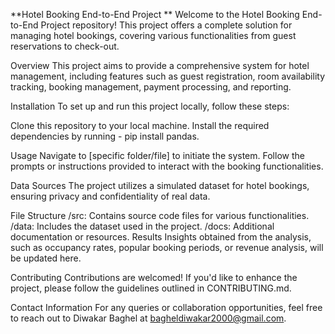 **Hotel Booking End-to-End Project
**
Welcome to the Hotel Booking End-to-End Project repository! This project offers a complete solution for managing hotel bookings, covering various functionalities from guest reservations to check-out.

Overview
This project aims to provide a comprehensive system for hotel management, including features such as guest registration, room availability tracking, booking management, payment processing, and reporting.

Installation
To set up and run this project locally, follow these steps:

Clone this repository to your local machine.
Install the required dependencies by running - pip install pandas.

Usage
Navigate to [specific folder/file] to initiate the system. Follow the prompts or instructions provided to interact with the booking functionalities.

Data Sources
The project utilizes a simulated dataset for hotel bookings, ensuring privacy and confidentiality of real data.

File Structure
/src: Contains source code files for various functionalities.
/data: Includes the dataset used in the project.
/docs: Additional documentation or resources.
Results
Insights obtained from the analysis, such as occupancy rates, popular booking periods, or revenue analysis, will be updated here.

Contributing
Contributions are welcomed! If you'd like to enhance the project, please follow the guidelines outlined in CONTRIBUTING.md.

Contact Information
For any queries or collaboration opportunities, feel free to reach out to Diwakar Baghel at bagheldiwakar2000@gmail.com.
